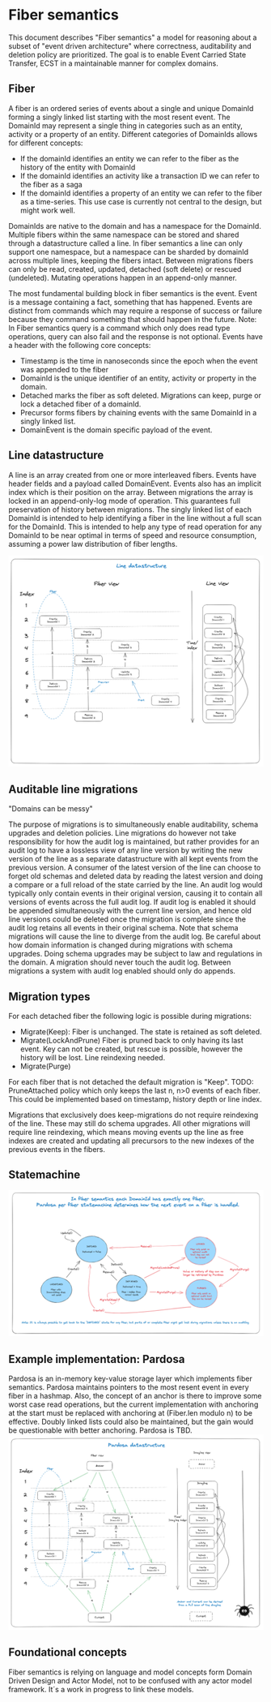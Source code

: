 # Fiber semantics

This document describes "Fiber semantics" a model for reasoning about a subset of "event driven architecture" where correctness, auditability and deletion policy are prioritized. The goal is to enable Event Carried State Transfer, ECST in a maintainable manner for complex domains.

## Fiber
A fiber is an ordered series of events about a single and unique DomainId forming a singly linked list starting with the most resent event. The DomainId may represent a single thing in categories such as an entity, activity or a property of an entity. Different categories of DomainIds allows for different concepts:
- If the domainId identifies an entity we can refer to the fiber as the history of the entity with DomainId
- If the domainId identifies an activity like a transaction ID we can refer to the fiber as a saga
- If the domainId identifies a property of an entity we can refer to the fiber as a time-series. This use case is currently not central to the design, but might work well.

DomainIds are native to the domain and has a namespace for the DomainId. Multiple fibers within the same namespace can be stored and shared through a datastructure called a line. In fiber semantics a line can only support one namespace, but a namespace can be sharded by domainId across multiple lines, keeping the fibers intact. Between migrations fibers can only be read, created, updated, detached (soft delete) or rescued (undeleted). Mutating operations happen in an append-only manner.

The most fundamental building block in fiber semantics is the event. Event is a message containing a fact, something that has happened. Events are distinct from commands which may require a response of success or failure because they command something that should happen in the future. Note: In Fiber semantics query is a command which only does read type operations, query can also fail and the response is not optional. Events have a header with the following core concepts:

- Timestamp is the time in nanoseconds since the epoch when the event was appended to the fiber
- DomainId is the unique identifier of an entity, activity or property in the domain. 
- Detached marks the fiber as soft deleted. Migrations can keep, purge or lock a detached fiber of a domainId.
- Precursor forms fibers by chaining events with the same DomainId in a singly linked list.
- DomainEvent is the domain specific payload of the event.

## Line datastructure

A line is an array created from one or more interleaved fibers. Events have header fields and a payload called DomainEvent. Events also has an implicit index which is their position on the array. Between migrations the array is locked in an append-only-log mode of operation. This guarantees full preservation of history between migrations. The singly linked list of each DomainId is intended to help identifying a fiber in the line without a full scan for the DomainId. This is intended to help any type of read operation for any DomainId to be near optimal in terms of speed and resource consumption, assuming a power law distribution of fiber lengths.

![LineDatastructure.png](Images%2FLineDatastructure.png)

## Auditable line migrations

"Domains can be messy"

The purpose of migrations is to simultaneously enable auditability, schema upgrades and deletion policies. Line migrations do however not take responsibility for how the audit log is maintained, but rather provides for an audit log to have a lossless view of any line version by writing the new version of the line as a separate datastructure with all kept events from the previous version. A consumer of the latest version of the line can choose to forget old schemas and deleted data by reading the latest version and doing a compare or a full reload of the state carried by the line. An audit log would typically only contain events in their original version, causing it to contain all versions of events across the full audit log. If audit log is enabled it should be appended simultaneously with the current line version, and hence old line versions could be deleted once the migration is complete since the audit log retains all events in their original schema. Note that schema migrations will cause the line to diverge from the audit log. Be careful about how domain information is changed during migrations with schema upgrades. Doing schema upgrades may be subject to law and regulations in the domain. A migration should never touch the audit log. Between migrations a system with audit log enabled should only do appends.

## Migration types
For each detached fiber the following logic is possible during migrations:
- Migrate(Keep): Fiber is unchanged. The state is retained as soft deleted. 
- Migrate(LockAndPrune) Fiber is pruned back to only having its last event. Key can not be created, but rescue is possible, however the history will be lost. Line reindexing needed.
- Migrate(Purge)

For each fiber that is not detached the default migration is "Keep". TODO: PruneAttached policy which only keeps the last n, n>0 events of each fiber. This could be implemented based on timestamp, history depth or line index.

Migrations that exclusively does keep-migrations do not require reindexing of the line. These may still do schema upgrades. All other migrations will require line reindexing, which means moving events up the line as free indexes are created and updating all precursors to the new indexes of the previous events in the fibers.

## Statemachine

![Statemachine.png](Images%2FStatemachine.png)

## Example implementation: Pardosa

Pardosa is an in-memory key-value storage layer which implements fiber semantics. Pardosa maintains pointers to the most resent event in every fiber in a hashmap. Also, the concept of an anchor is there to improve some worst case read operations, but the current implementation with anchoring at the start must be replaced with anchoring at (Fiber.len modulo n) to be effective. Doubly linked lists could also be maintained, but the gain would be questionable with better anchoring. Pardosa is TBD.
![PardosaExample.png](Images%2FPardosaExample.png)

## Foundational concepts
Fiber semantics is relying on language and model concepts form Domain Driven Design and Actor Model, not to be confused with any actor model framework. It´s a work in progress to link these models.
